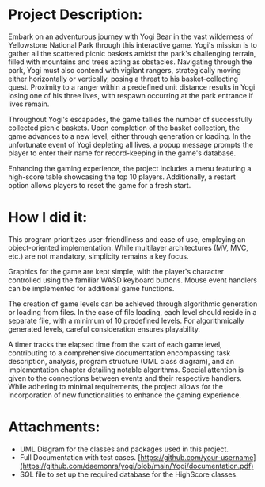 # Project Description:

Embark on an adventurous journey with Yogi Bear in the vast wilderness of Yellowstone National Park through this interactive game. Yogi's mission is to gather all the scattered picnic baskets amidst the park's challenging terrain, filled with mountains and trees acting as obstacles. Navigating through the park, Yogi must also contend with vigilant rangers, strategically moving either horizontally or vertically, posing a threat to his basket-collecting quest. Proximity to a ranger within a predefined unit distance results in Yogi losing one of his three lives, with respawn occurring at the park entrance if lives remain.

Throughout Yogi's escapades, the game tallies the number of successfully collected picnic baskets. Upon completion of the basket collection, the game advances to a new level, either through generation or loading. In the unfortunate event of Yogi depleting all lives, a popup message prompts the player to enter their name for record-keeping in the game's database.

Enhancing the gaming experience, the project includes a menu featuring a high-score table showcasing the top 10 players. Additionally, a restart option allows players to reset the game for a fresh start.

# How I did it:
This program prioritizes user-friendliness and ease of use, employing an object-oriented implementation. While multilayer architectures (MV, MVC, etc.) are not mandatory, simplicity remains a key focus.

Graphics for the game are kept simple, with the player's character controlled using the familiar WASD keyboard buttons. Mouse event handlers can be implemented for additional game functions.

The creation of game levels can be achieved through algorithmic generation or loading from files. In the case of file loading, each level should reside in a separate file, with a minimum of 10 predefined levels. For algorithmically generated levels, careful consideration ensures playability.

A timer tracks the elapsed time from the start of each game level, contributing to a comprehensive documentation encompassing task description, analysis, program structure (UML class diagram), and an implementation chapter detailing notable algorithms. Special attention is given to the connections between events and their respective handlers. While adhering to minimal requirements, the project allows for the incorporation of new functionalities to enhance the gaming experience.

# Attachments:
- UML Diagram for the classes and packages used in this project.
- Full Documentation with test cases. [https://github.com/your-username](https://github.com/daemonra/yogi/blob/main/Yogi/documentation.pdf)
- SQL file to set up the required database for the HighScore classes.



